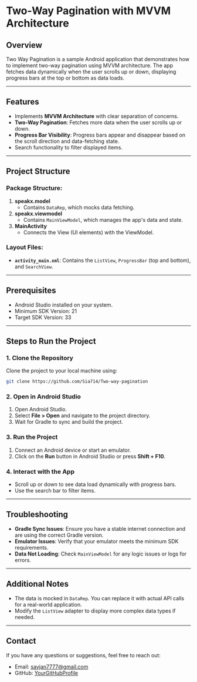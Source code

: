 # Two-Way Pagination with MVVM Architecture

## Overview
Two Way Pagination is a sample Android application that demonstrates how to implement two-way pagination using MVVM architecture. The app fetches data dynamically when the user scrolls up or down, displaying progress bars at the top or bottom as data loads.

---

## Features
- Implements **MVVM Architecture** with clear separation of concerns.
- **Two-Way Pagination**: Fetches more data when the user scrolls up or down.
- **Progress Bar Visibility**: Progress bars appear and disappear based on the scroll direction and data-fetching state.
- Search functionality to filter displayed items.

---

## Project Structure
### Package Structure:
1. **speakx.model**
   - Contains `DataRep`, which mocks data fetching.
2. **speakx.viewmodel**
   - Contains `MainViewModel`, which manages the app's data and state.
3. **MainActivity**
   - Connects the View (UI elements) with the ViewModel.

### Layout Files:
- **`activity_main.xml`**: Contains the `ListView`, `ProgressBar` (top and bottom), and `SearchView`.

---

## Prerequisites
- Android Studio installed on your system.
- Minimum SDK Version: 21
- Target SDK Version: 33

---

## Steps to Run the Project

### 1. Clone the Repository
Clone the project to your local machine using:
```bash
git clone https://github.com/Sia714/Two-way-pagination
```

### 2. Open in Android Studio
1. Open Android Studio.
2. Select **File > Open** and navigate to the project directory.
3. Wait for Gradle to sync and build the project.

### 3. Run the Project
1. Connect an Android device or start an emulator.
2. Click on the **Run** button in Android Studio or press **Shift + F10**.

### 4. Interact with the App
- Scroll up or down to see data load dynamically with progress bars.
- Use the search bar to filter items.

---

## Troubleshooting
- **Gradle Sync Issues**: Ensure you have a stable internet connection and are using the correct Gradle version.
- **Emulator Issues**: Verify that your emulator meets the minimum SDK requirements.
- **Data Not Loading**: Check `MainViewModel` for any logic issues or logs for errors.

---

## Additional Notes
- The data is mocked in `DataRep`. You can replace it with actual API calls for a real-world application.
- Modify the `ListView` adapter to display more complex data types if needed.

---

## Contact
If you have any questions or suggestions, feel free to reach out:
- Email: sayjan7777@gmail.com
- GitHub: [YourGitHubProfile](https://github.com/Sia714/Two-way-pagination)

